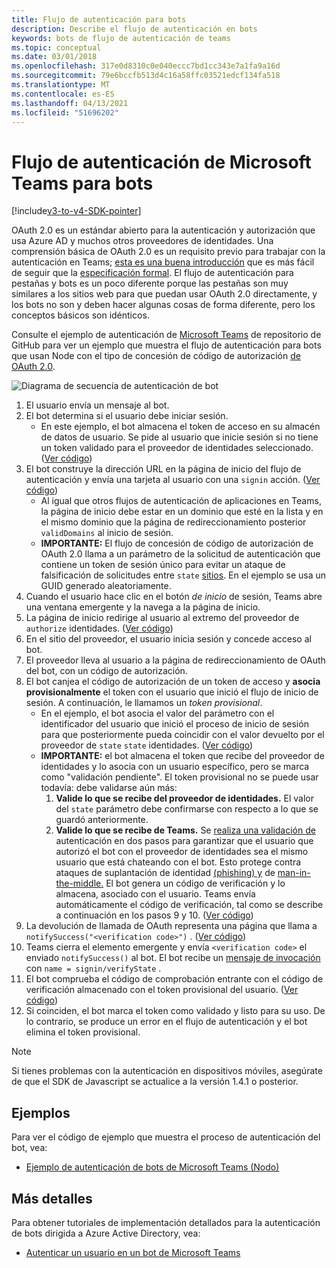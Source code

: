 ```yaml
---
title: Flujo de autenticación para bots
description: Describe el flujo de autenticación en bots
keywords: bots de flujo de autenticación de teams
ms.topic: conceptual
ms.date: 03/01/2018
ms.openlocfilehash: 317e0d8310c0e040eccc7bd1cc343e7a1fa9a16d
ms.sourcegitcommit: 79e6bccfb513d4c16a58ffc03521edcf134fa518
ms.translationtype: MT
ms.contentlocale: es-ES
ms.lasthandoff: 04/13/2021
ms.locfileid: "51696202"
---
```

# <a name="microsoft-teams-authentication-flow-for-bots"></a>Flujo de autenticación de Microsoft Teams para bots

[!include[v3-to-v4-SDK-pointer](~/includes/v3-to-v4-pointer-bots.md)]

OAuth 2.0 es un estándar abierto para la autenticación y autorización que usa Azure AD y muchos otros proveedores de identidades. Una comprensión básica de OAuth 2.0 es un requisito previo para trabajar con la autenticación en Teams; [esta es una buena introducción](https://aaronparecki.com/oauth-2-simplified/) que es más fácil de seguir que la [especificación formal](https://oauth.net/2/). El flujo de autenticación para pestañas y bots es un poco diferente porque las pestañas son muy similares a los sitios web para que puedan usar OAuth 2.0 directamente, y los bots no son y deben hacer algunas cosas de forma diferente, pero los conceptos básicos son idénticos.

Consulte el ejemplo de autenticación de [Microsoft Teams](https://github.com/OfficeDev/microsoft-teams-sample-auth-node) de repositorio de GitHub para ver un ejemplo que muestra el flujo de autenticación para bots que usan Node con el tipo de concesión de código de autorización [de OAuth 2.0](https://oauth.net/2/grant-types/authorization-code/).

![Diagrama de secuencia de autenticación de bot](~/assets/images/authentication/bot_auth_sequence_diagram.png)

1. El usuario envía un mensaje al bot.
2. El bot determina si el usuario debe iniciar sesión.
    * En este ejemplo, el bot almacena el token de acceso en su almacén de datos de usuario. Se pide al usuario que inicie sesión si no tiene un token validado para el proveedor de identidades seleccionado. ([Ver código](https://github.com/OfficeDev/microsoft-teams-sample-auth-node/blob/469952a26d618dbf884a3be53c7d921cc580b1e2/src/utils/AuthenticationUtils.ts#L58-L76))
3. El bot construye la dirección URL en la página de inicio del flujo de autenticación y envía una tarjeta al usuario con una `signin` acción. ([Ver código](https://github.com/OfficeDev/microsoft-teams-sample-auth-node/blob/469952a26d618dbf884a3be53c7d921cc580b1e2/src/dialogs/BaseIdentityDialog.ts#L160-L190))
    * Al igual que otros flujos de autenticación de aplicaciones en Teams, la página de inicio debe estar en un dominio que esté en la lista y en el mismo dominio que la página de redireccionamiento posterior `validDomains` al inicio de sesión.
    * **IMPORTANTE:** El flujo de concesión de código de autorización de OAuth 2.0 llama a un parámetro de la solicitud de autenticación que contiene un token de sesión único para evitar un ataque de falsificación de solicitudes entre `state` [sitios](https://en.wikipedia.org/wiki/Cross-site_request_forgery). En el ejemplo se usa un GUID generado aleatoriamente.
4. Cuando el usuario hace clic en el botón *de inicio* de sesión, Teams abre una ventana emergente y la navega a la página de inicio.
5. La página de inicio redirige al usuario al extremo del proveedor de `authorize` identidades. ([Ver código](https://github.com/OfficeDev/microsoft-teams-sample-auth-node/blob/469952a26d618dbf884a3be53c7d921cc580b1e2/public/html/auth-start.html#L51-L56))
6. En el sitio del proveedor, el usuario inicia sesión y concede acceso al bot.
7. El proveedor lleva al usuario a la página de redireccionamiento de OAuth del bot, con un código de autorización.
8. El bot canjea el código de autorización de un token de acceso y **asocia provisionalmente** el token con el usuario que inició el flujo de inicio de sesión. A continuación, le llamamos un *token provisional*.
    * En el ejemplo, el bot asocia el valor del parámetro con el identificador del usuario que inició el proceso de inicio de sesión para que posteriormente pueda coincidir con el valor devuelto por el proveedor de `state` `state` identidades. ([Ver código](https://github.com/OfficeDev/microsoft-teams-sample-auth-node/blob/469952a26d618dbf884a3be53c7d921cc580b1e2/src/AuthBot.ts#L70-L99))
    * **IMPORTANTE:** el bot almacena el token que recibe del proveedor de identidades y lo asocia con un usuario específico, pero se marca como "validación pendiente". El token provisional no se puede usar todavía: debe validarse aún más: 
      1. **Valide lo que se recibe del proveedor de identidades.** El valor del `state` parámetro debe confirmarse con respecto a lo que se guardó anteriormente. 
      1. **Valide lo que se recibe de Teams.** Se [realiza una validación de](https://en.wikipedia.org/wiki/Man-in-the-middle_attack) autenticación en dos pasos para garantizar que el usuario que autorizó el bot con el proveedor de identidades sea el mismo usuario que está chateando con el bot. Esto protege contra ataques de suplantación de identidad [(phishing) y](https://en.wikipedia.org/wiki/Phishing) de [man-in-the-middle.](https://en.wikipedia.org/wiki/Man-in-the-middle_attack) El bot genera un código de verificación y lo almacena, asociado con el usuario. Teams envía automáticamente el código de verificación, tal como se describe a continuación en los pasos 9 y 10. ([Ver código](https://github.com/OfficeDev/microsoft-teams-sample-auth-node/blob/469952a26d618dbf884a3be53c7d921cc580b1e2/src/AuthBot.ts#L100-L113))
9. La devolución de llamada de OAuth representa una página que llama a `notifySuccess("<verification code>")` . ([Ver código](https://github.com/OfficeDev/microsoft-teams-sample-auth-node/blob/master/src/views/oauth-callback-success.hbs))
10. Teams cierra el elemento emergente y envía `<verification code>` el enviado `notifySuccess()` al bot. El bot recibe un [mensaje de invocación](/bot-framework/dotnet/bot-builder-dotnet-activities#invoke) con `name = signin/verifyState` .
11. El bot comprueba el código de comprobación entrante con el código de verificación almacenado con el token provisional del usuario. ([Ver código](https://github.com/OfficeDev/microsoft-teams-sample-auth-node/blob/469952a26d618dbf884a3be53c7d921cc580b1e2/src/dialogs/BaseIdentityDialog.ts#L127-L140))
12. Si coinciden, el bot marca el token como validado y listo para su uso. De lo contrario, se produce un error en el flujo de autenticación y el bot elimina el token provisional.

> [!Note]
> Si tienes problemas con la autenticación en dispositivos móviles, asegúrate de que el SDK de Javascript se actualice a la versión 1.4.1 o posterior.

## <a name="samples"></a>Ejemplos

Para ver el código de ejemplo que muestra el proceso de autenticación del bot, vea:

* [Ejemplo de autenticación de bots de Microsoft Teams (Nodo)](https://github.com/OfficeDev/microsoft-teams-sample-auth-node)

## <a name="more-details"></a>Más detalles

Para obtener tutoriales de implementación detallados para la autenticación de bots dirigida a Azure Active Directory, vea:

* [Autenticar un usuario en un bot de Microsoft Teams](~/resources/bot-v3/bot-authentication/auth-bot-AAD.md)
